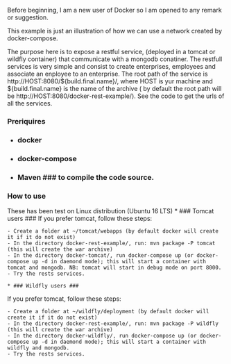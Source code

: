 Before beginning, I am a new user of Docker so I am opened to any remark or suggestion.

This example is just an illustration of how we can use a network created by docker-compose. 

The purpose here is to expose a restful service, (deployed in a tomcat or wildfly container) that communicate with a mongodb conatiner. The restfull services is very simple and consist to create enterprises,  employees and associate an enployee to an enterprise. The root path of the service is http://HOST:8080/${build.final.name}/, where HOST is yur machine and ${build.final.name} is the name of the archive ( by default the root path will be http://HOST:8080/docker-rest-example/). See the code to get the urls of all the services. 


### Preriquires ###

* ### docker ###
* ### docker-compose ###
* ### Maven ### to compile the code source.


### How to use ###

These has been test on Linux distribution (Ubuntu 16 LTS)
	* ### Tomcat users ###
	If you prefer tomcat, follow these steps:

	- Create a folder at ~/tomcat/webapps (by default docker will create it if it do not exist)
	- In the directory docker-rest-example/, run: mvn package -P tomcat (this will create the war archive)
	- In the directory docker-tomcat/, run docker-compose up (or docker-compose up -d in daemond mode); this will start a container with tomcat and mongodb. NB: tomcat will start in debug mode on port 8000.
	- Try the rests services.

	* ### Wildfly users ###
If you prefer tomcat, follow these steps:

	- Create a folder at ~/wildfly/deployment (by default docker will create it if it do not exist)
	- In the directory docker-rest-example/, run: mvn package -P wildfly (this will create the war archive)
	- In the directory docker-wildfly/, run docker-compose up (or docker-compose up -d in daemond mode); this will start a container with wildfly and mongodb.
	- Try the rests services.
